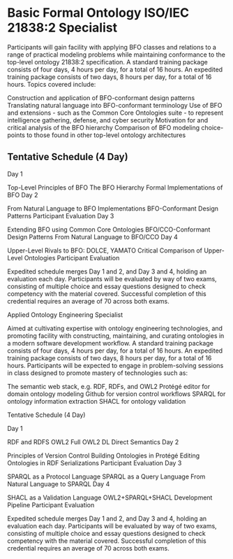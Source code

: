 # Basic Formal Ontology ISO/IEC 21838:2 Specialist 

Participants will gain facility with applying BFO classes and relations to a range of practical modeling problems while maintaining conformance to the top-level ontology 21838:2 specification. A standard training package consists of four days, 4 hours per day, for a total of 16 hours. An expedited training package consists of two days, 8 hours per day, for a total of 16 hours. Topics covered include:

Construction and application of BFO-conformant design patterns
Translating natural language into BFO-conformant terminology
Use of BFO and extensions - such as the Common Core Ontologies suite - to represent intelligence gathering, defense, and cyber security
Motivation for and critical analysis of the BFO hierarchy
Comparison of BFO modeling choice-points to those found in other top-level ontology architectures
 

## Tentative Schedule (4 Day)

Day 1

Top-Level Principles of BFO
The BFO Hierarchy
Formal Implementations of BFO
Day 2

From Natural Language to BFO Implementations
BFO-Conformant Design Patterns
Participant Evaluation
Day 3

Extending BFO using Common Core Ontologies
BFO/CCO-Conformant Design Patterns
From Natural Language to BFO/CCO
Day 4

Upper-Level Rivals to BFO: DOLCE, YAMATO
Critical Comparison of Upper-Level Ontologies
Participant Evaluation
 

Expedited schedule merges Day 1 and 2, and Day 3 and 4, holding an evaluation each day. Participants will be evaluated by way of two exams, consisting of multiple choice and essay questions designed to check competency with the material covered. Successful completion of this credential requires an average of 70 across both exams.

 

Applied Ontology Engineering Specialist 

Aimed at cultivating expertise with ontology engineering technologies, and promoting facility with constructing, maintaining, and curating ontologies in a modern software development workflow. A standard training package consists of four days, 4 hours per day, for a total of 16 hours. An expedited training package consists of two days, 8 hours per day, for a total of 16 hours. Participants will be expected to engage in problem-solving sessions in class designed to promote mastery of technologies such as:

The semantic web stack, e.g. RDF, RDFs, and OWL2
Protégé editor for domain ontology modeling
Github for version control workflows
SPARQL for ontology information extraction
SHACL for ontology validation
 

Tentative Schedule (4 Day)

Day 1

RDF and RDFS
OWL2 Full
OWL2 DL Direct Semantics
Day 2

Principles of Version Control
Building Ontologies in Protégé
Editing Ontologies in RDF Serializations
Participant Evaluation
Day 3

SPARQL as a Protocol Language
SPARQL as a Query Language
From Natural Language to SPARQL
Day 4

SHACL as a Validation Language
OWL2+SPARQL+SHACL Development Pipeline
Participant Evaluation
 

Expedited schedule merges Day 1 and 2, and Day 3 and 4, holding an evaluation each day. Participants will be evaluated by way of two exams, consisting of multiple choice and essay questions designed to check competency with the material covered. Successful completion of this credential requires an average of 70 across both exams. 
